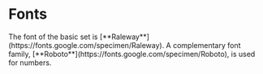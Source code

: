 # Fonts

<p class="lead">The font of the basic set is [**Raleway**](https://fonts.google.com/specimen/Raleway). A complementary font family, [**Roboto**](https://fonts.google.com/specimen/Roboto), is used for numbers.</p>


<!-- STORY -->